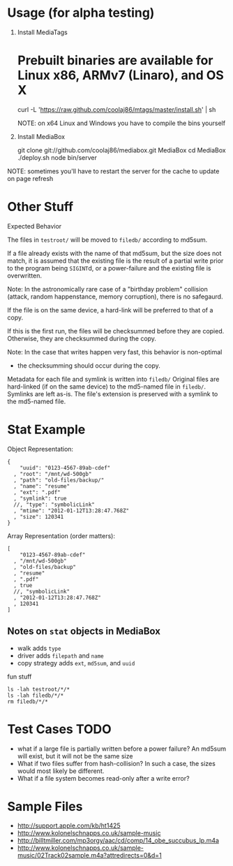 Usage (for alpha testing)
===

  1. Install MediaTags

        # Prebuilt binaries are available for Linux x86, ARMv7 (Linaro), and OS X
        curl -L 'https://raw.github.com/coolaj86/mtags/master/install.sh' | sh 

     NOTE: on x64 Linux and Windows you have to compile the bins yourself

  2. Install MediaBox

        git clone git://github.com/coolaj86/mediabox.git MediaBox
        cd MediaBox
        ./deploy.sh
        node bin/server

NOTE: sometimes you'll have to restart the server for the cache to update on page refresh

Other Stuff
===

Expected Behavior

The files in `testroot/` will be moved to `filedb/` according to md5sum.

If a file already exists with the name of that md5sum, but the size does not match,
it is assumed that the existing file is the result of a partial write prior
to the program being `SIGINT`d, or a power-failure and the existing file is overwritten.

Note: In the astronomically rare case of a "birthday problem" collision
(attack, random happenstance, memory corruption), there is no safegaurd.

If the file is on the same device, a hard-link will be preferred to that of a copy.

If this is the first run, the files will be checksummed before they are copied.
Otherwise, they are checksummed during the copy.

Note: In the case that writes happen very fast, this behavior is non-optimal 
- the checksumming should occur during the copy.

Metadata for each file and symlink is written into `filedb/`
Original files are hard-linked (if on the same device) to the md5-named file in `filedb/`.
Symlinks are left as-is.
The file's extension is preserved with a symlink to the md5-named file.

Stat Example
===

Object Representation:

    {
        "uuid": "0123-4567-89ab-cdef"
      , "root": "/mnt/wd-500gb"
      , "path": "old-files/backup/"
      , "name": "resume"
      , "ext": ".pdf"
      , "symlink": true
      //, "type": "symbolicLink"
      , "mtime": "2012-01-12T13:28:47.768Z"
      , "size": 120341
    }

Array Representation (order matters):

    [
        "0123-4567-89ab-cdef"
      , "/mnt/wd-500gb"
      , "old-files/backup"
      , "resume"
      , ".pdf"
      , true
      //, "symbolicLink"
      , "2012-01-12T13:28:47.768Z"
      , 120341
    ]

Notes on `stat` objects in MediaBox
---

  * walk adds `type`
  * driver adds `filepath` and `name`
  * copy strategy adds `ext`, `md5sum`, and `uuid`

fun stuff

    ls -lah testroot/*/*
    ls -lah filedb/*/*
    rm filedb/*/*

Test Cases TODO
===

  * what if a large file is partially written before a power failure?
    An md5sum will exist, but it will not be the same size
  * What if two files suffer from hash-collision?
    In such a case, the sizes would most likely be different.
  * What if a file system becomes read-only after a write error?

Sample Files
===

  * http://support.apple.com/kb/ht1425
  * http://www.kolonelschnapps.co.uk/sample-music
  * http://billtmiller.com/mp3orgy/aac/cd/comp/14_obe_succubus_lp.m4a
  * http://www.kolonelschnapps.co.uk/sample-music/02Track02sample.m4a?attredirects=0&d=1
